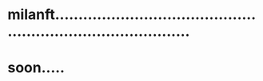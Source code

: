 # milanft..................................................................................
# soon.....
